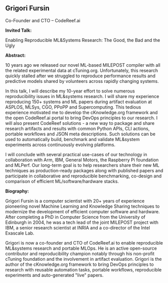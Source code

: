 ## Grigori Fursin 
Co-Founder and CTO – CodeReef.ai

**Invited Talk:**

Enabling Reproducible ML&Systems Research:  The Good, the Bad and the Ugly

**Abstract:**

10 years ago we released our novel ML-based MILEPOST compiler with all the related experimental data at cTuning.org. Unfortunately, this research quickly stalled after we struggled to reproduce performance results and predictive models shared by volunteers across rapidly changing systems.

In this talk, I will describe my 10-year effort to solve numerous reproducibility issues in ML&systems research. I will share my experience reproducing 150+ systems and ML papers during artifact evaluation at ASPLOS, MLSys, CGO, PPoPP and Supercomputing. This tedious experience motivated me to develop the cKnowledge.org framework and the open CodeReef.ai portal to bring DevOps principles to our research.  I will also present CodeReef solutions - a new way to package and share research artifacts and results with common Python APIs, CLI actions, portable workflows and JSON meta descriptions. Such solutions can be used to automatically build, benchmark and validate ML&system experiments across continuously evolving platforms.

I will conclude with several practical use-cases of our technology in collaboration with Arm, IBM, General Motors, the Raspberry Pi foundation and MLPerf. Our long-term goal is to help researchers share their new ML techniques as production-ready packages along with published papers and participate in collaborative and reproducible benchmarking, co-design and comparison of efficient ML/software/hardware stacks.

**Biography:**

Grigori Fursin is a computer scientist with 20+ years of experience pioneering novel Machine Learning and Knowledge Sharing techniques to modernize the development of efficient computer software and hardware. After completing a PhD in Computer Science from the University of Edinburgh in 2004, he was a tech lead of the joint MILEPOST project with IBM, a senior research scientist at INRIA and a co-director of the Intel Exascale Lab.

Grigori is now a co-founder and CTO of CodeReef.ai to enable reproducible ML&systems research and portable MLOps. He is an active open-source contributor and reproducibility champion notably through his non-profit cTuning foundation and the involvement in artifact evaluation. Grigori is the author of the cKnowledge.org framework to bring DevOps principles to research with reusable automation tasks, portable workflows, reproducible experiments and auto-generated "live" papers.

